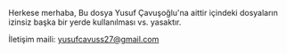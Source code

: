 Herkese merhaba,
Bu dosya Yusuf Çavuşoğlu'na aittir içindeki dosyaların izinsiz başka bir yerde kullanılması vs. yasaktır.

İletişim maili: yusufcavuss27@gmail.com
